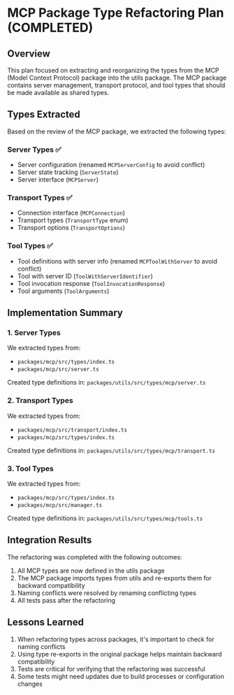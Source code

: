 # MCP Package Type Refactoring Plan (COMPLETED)

## Overview

This plan focused on extracting and reorganizing the types from the MCP (Model Context Protocol) package into the utils package. The MCP package contains server management, transport protocol, and tool types that should be made available as shared types.

## Types Extracted

Based on the review of the MCP package, we extracted the following types:

### Server Types ✅
- Server configuration (renamed `MCPServerConfig` to avoid conflict)
- Server state tracking (`ServerState`)
- Server interface (`MCPServer`)

### Transport Types ✅
- Connection interface (`MCPConnection`)
- Transport types (`TransportType` enum)
- Transport options (`TransportOptions`)

### Tool Types ✅
- Tool definitions with server info (renamed `MCPToolWithServer` to avoid conflict)
- Tool with server ID (`ToolWithServerIdentifier`)
- Tool invocation response (`ToolInvocationResponse`)
- Tool arguments (`ToolArguments`)

## Implementation Summary

### 1. Server Types

We extracted types from:
- `packages/mcp/src/types/index.ts`
- `packages/mcp/src/server.ts`

Created type definitions in:
`packages/utils/src/types/mcp/server.ts`

### 2. Transport Types

We extracted types from:
- `packages/mcp/src/transport/index.ts`
- `packages/mcp/src/types/index.ts`

Created type definitions in:
`packages/utils/src/types/mcp/transport.ts`

### 3. Tool Types

We extracted types from:
- `packages/mcp/src/types/index.ts`
- `packages/mcp/src/manager.ts`

Created type definitions in:
`packages/utils/src/types/mcp/tools.ts`

## Integration Results

The refactoring was completed with the following outcomes:

1. All MCP types are now defined in the utils package
2. The MCP package imports types from utils and re-exports them for backward compatibility
3. Naming conflicts were resolved by renaming conflicting types
4. All tests pass after the refactoring

## Lessons Learned

1. When refactoring types across packages, it's important to check for naming conflicts
2. Using type re-exports in the original package helps maintain backward compatibility
3. Tests are critical for verifying that the refactoring was successful
4. Some tests might need updates due to build processes or configuration changes